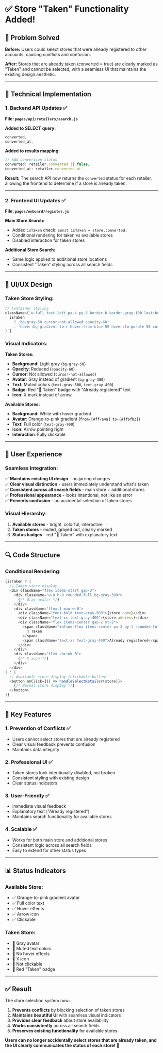 # ✅ Store "Taken" Functionality Added!

## 🎯 **Problem Solved**

**Before:** Users could select stores that were already registered to other accounts, causing conflicts and confusion.

**After:** Stores that are already taken (converted = true) are clearly marked as "Taken" and cannot be selected, with a seamless UI that maintains the existing design aesthetic.

---

## 🔧 **Technical Implementation**

### **1. Backend API Updates** ✅

**File: `pages/api/retailers/search.js`**

**Added to SELECT query:**
```javascript
converted,
converted_at,
```

**Added to results mapping:**
```javascript
// Add conversion status
converted: retailer.converted || false,
converted_at: retailer.converted_at
```

**Result:** The search API now returns the `converted` status for each retailer, allowing the frontend to determine if a store is already taken.

---

### **2. Frontend UI Updates** ✅

**File: `pages/onboard/register.js`**

**Main Store Search:**
- Added `isTaken` check: `const isTaken = store.converted;`
- Conditional rendering for taken vs available stores
- Disabled interaction for taken stores

**Additional Store Search:**
- Same logic applied to additional store locations
- Consistent "Taken" styling across all search fields

---

## 🎨 **UI/UX Design**

### **Taken Store Styling:**
```javascript
// Container styling
className={`w-full text-left px-4 py-3 border-b border-gray-100 last:border-b-0 transition-all ${
  isTaken 
    ? 'bg-gray-50 cursor-not-allowed opacity-60' 
    : 'hover:bg-gradient-to-r hover:from-blue-50 hover:to-purple-50 cursor-pointer'
}`}
```

### **Visual Indicators:**

**Taken Stores:**
- **Background**: Light gray (`bg-gray-50`)
- **Opacity**: Reduced (`opacity-60`)
- **Cursor**: Not allowed (`cursor-not-allowed`)
- **Avatar**: Gray instead of gradient (`bg-gray-300`)
- **Text**: Muted colors (`text-gray-500`, `text-gray-400`)
- **Badge**: Red "🚫 Taken" badge with "Already registered" text
- **Icon**: X mark instead of arrow

**Available Stores:**
- **Background**: White with hover gradient
- **Avatar**: Orange-to-pink gradient (`from-[#ff7a4a] to-[#ff6fb3]`)
- **Text**: Full color (`text-gray-900`)
- **Icon**: Arrow pointing right
- **Interaction**: Fully clickable

---

## 📱 **User Experience**

### **Seamless Integration:**
✅ **Maintains existing UI design** - no jarring changes  
✅ **Clear visual distinction** - users immediately understand what's taken  
✅ **Consistent across all search fields** - main store + additional stores  
✅ **Professional appearance** - looks intentional, not like an error  
✅ **Prevents confusion** - no accidental selection of taken stores  

### **Visual Hierarchy:**
1. **Available stores** - bright, colorful, interactive
2. **Taken stores** - muted, grayed out, clearly marked
3. **Status badges** - red "🚫 Taken" with explanatory text

---

## 🔍 **Code Structure**

### **Conditional Rendering:**
```javascript
{isTaken ? (
  // Taken store display
  <div className="flex items-start gap-3">
    <div className="w-8 h-8 rounded-full bg-gray-300">
      {/* Gray avatar */}
    </div>
    <div className="flex-1 min-w-0">
      <div className="font-bold text-gray-500">{store.name}</div>
      <div className="text-xs text-gray-400">{store.address}</div>
      <div className="flex items-center gap-2 mt-2">
        <span className="inline-flex items-center px-2 py-1 rounded-full text-xs font-medium bg-red-100 text-red-800">
          🚫 Taken
        </span>
        <span className="text-xs text-gray-400">Already registered</span>
      </div>
    </div>
    <div className="flex-shrink-0">
      {/* X icon */}
    </div>
  </div>
) : (
  // Available store display (clickable button)
  <button onClick={() => handleSelectRetailer(store)}>
    {/* Normal store display */}
  </button>
)}
```

---

## 🎯 **Key Features**

### **1. Prevention of Conflicts** ✅
- Users cannot select stores that are already registered
- Clear visual feedback prevents confusion
- Maintains data integrity

### **2. Professional UI** ✅
- Taken stores look intentionally disabled, not broken
- Consistent styling with existing design
- Clear status indicators

### **3. User-Friendly** ✅
- Immediate visual feedback
- Explanatory text ("Already registered")
- Maintains search functionality for available stores

### **4. Scalable** ✅
- Works for both main store and additional stores
- Consistent logic across all search fields
- Easy to extend for other status types

---

## 📊 **Status Indicators**

### **Available Store:**
- ✅ Orange-to-pink gradient avatar
- ✅ Full color text
- ✅ Hover effects
- ✅ Arrow icon
- ✅ Clickable

### **Taken Store:**
- 🚫 Gray avatar
- 🚫 Muted text colors
- 🚫 No hover effects
- 🚫 X icon
- 🚫 Not clickable
- 🚫 Red "Taken" badge

---

## ✅ **Result**

The store selection system now:

1. **Prevents conflicts** by blocking selection of taken stores
2. **Maintains beautiful UI** with seamless visual indicators
3. **Provides clear feedback** about store availability
4. **Works consistently** across all search fields
5. **Preserves existing functionality** for available stores

**Users can no longer accidentally select stores that are already taken, and the UI clearly communicates the status of each store!** 🎉

